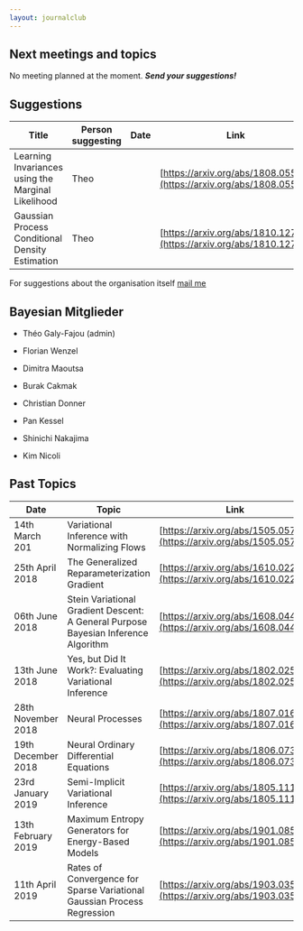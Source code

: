 ```yaml
---
layout: journalclub
---
```



## Next meetings and topics

No meeting planned at the moment. ***Send your suggestions!***

## Suggestions

| Title | Person suggesting | Date | Link |
| --- | --- | --- | --- |
| Learning Invariances using the Marginal Likelihood | Theo | | [https://arxiv.org/abs/1808.05563](https://arxiv.org/abs/1808.05563) |
| Gaussian Process Conditional Density Estimation | Theo | | [https://arxiv.org/abs/1810.12750](https://arxiv.org/abs/1810.12750) |

For suggestions about the organisation itself [mail me](theo.galyfajou@gmail.com)

## Bayesian Mitglieder

- Théo Galy-Fajou (admin)

- Florian Wenzel

- Dimitra Maoutsa

- Burak Cakmak

- Christian Donner

- Pan Kessel

- Shinichi Nakajima

-  Kim Nicoli

## Past Topics

| Date | Topic | Link | Moderator |
| --- | --- | --- | --- |
| 14th March 201 | Variational Inference with Normalizing Flows | [https://arxiv.org/abs/1505.05770](https://arxiv.org/abs/1505.05770) | Moderator : Florian |
| 25th April 2018 | The Generalized Reparameterization Gradient |  [https://arxiv.org/abs/1610.02287](https://arxiv.org/abs/1610.02287) | Moderator : Théo |
| 06th June 2018 | Stein Variational Gradient Descent: A General Purpose Bayesian Inference Algorithm |  [https://arxiv.org/abs/1608.04471](https://arxiv.org/abs/1608.04471) | Moderator : Dimitra |
| 13th June 2018 | Yes, but Did It Work?: Evaluating Variational Inference | [https://arxiv.org/abs/1802.02538](https://arxiv.org/abs/1802.02538) |Moderator : Theo |
| 28th November 2018 | Neural Processes | [https://arxiv.org/abs/1807.01622](https://arxiv.org/abs/1807.01622) | Moderator : Theo |
| 19th December 2018 | Neural Ordinary Differential Equations | [https://arxiv.org/abs/1806.07366](https://arxiv.org/abs/1806.07366) | Moderator : Florian |
| 23rd January 2019 | Semi-Implicit Variational Inference | [https://arxiv.org/abs/1805.11183](https://arxiv.org/abs/1805.11183) | Moderator : Christian |
| 13th February 2019 | Maximum Entropy Generators for Energy-Based Models | [https://arxiv.org/abs/1901.08508](https://arxiv.org/abs/1901.08508) | Moderator : Pan |
| 11th April 2019 | Rates of Convergence for Sparse Variational Gaussian Process Regression | [https://arxiv.org/abs/1903.03571](https://arxiv.org/abs/1903.03571) | Moderator : Theo |


